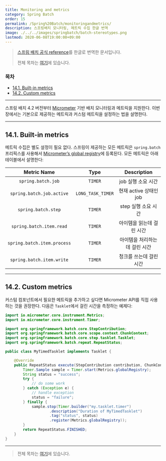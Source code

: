 ```yaml
---
title: Monitoring and metrics
category: Spring Batch
order: 15
permalink: /Spring%20Batch/monitoringandmetrics/
description: 스프링배치 모니터링, 메트릭 수집 한글 번역
image: ./../../images/springbatch/batch-stereotypes.png
lastmod: 2020-06-08T19:00:00+09:00
---
```


> [스프링 배치 공식 reference](https://docs.spring.io/spring-batch/docs/4.2.x/reference/html/index-single.html#monitoring-and-metrics)를 한글로 번역한 문서입니다.
>
> 전체 목차는 [여기](https://godekdls.github.io/Spring%20Batch/contents/)에 있습니다.

### 목차

- [14.1. Built-in metrics](#141-built-in-metrics)
- [14.2. Custom metrics](#142-custom-metrics)

---

스프링 배치 4.2 버전부터 [Micrometer](https://micrometer.io/) 기반
배치 모니터링과 메트릭을 지원한다.
이번 장에서는 기본으로 제공하는 메트릭과 커스텀 메트릭을 설정하는 법을 설명한다.

---

## 14.1. Built-in metrics

메트릭 수집은 별도 설정이 필요 없다.
스프링이 제공하는 모든 메트릭은 `spring.batch` 프리픽스를 사용해서
[Micrometer’s global registry](https://micrometer.io/docs/concepts#_global_registry)에
등록된다. 
모든 메트릭은 아래 테이블에서 설명한다:

|Metric Name|Type|Description|
|:-----------------:	|:-------------:	|:-------------:	|
|`spring.batch.job`|`TIMER`|job 실행 소요 시간|
|`spring.batch.job.active`|`LONG_TASK_TIMER`|현재 active 상태인 job|
|`spring.batch.step`|`TIMER`|step 실행 소요 시간|
|`spring.batch.item.read`|`TIMER`|아이템을 읽는데 걸린 시간|
|`spring.batch.item.process`|`TIMER`|아이템을 처리하는데 걸린 시간|
|`spring.batch.item.write`|`TIMER`|청크를 쓰는데 걸린 시간|

---

## 14.2. Custom metrics

커스텀 컴포넌트에서 필요한 메트릭을 추가하고 싶다면
Micrometer API를 직접 사용하는 것을 권장한다.
다음은 `Tasklet`에서 걸린 시간을 측정하는 예제다:

```java
import io.micrometer.core.instrument.Metrics;
import io.micrometer.core.instrument.Timer;

import org.springframework.batch.core.StepContribution;
import org.springframework.batch.core.scope.context.ChunkContext;
import org.springframework.batch.core.step.tasklet.Tasklet;
import org.springframework.batch.repeat.RepeatStatus;

public class MyTimedTasklet implements Tasklet {

	@Override
	public RepeatStatus execute(StepContribution contribution, ChunkContext chunkContext) {
		Timer.Sample sample = Timer.start(Metrics.globalRegistry);
		String status = "success";
		try {
			// do some work
		} catch (Exception e) {
			// handle exception
			status = "failure";
		} finally {
			sample.stop(Timer.builder("my.tasklet.timer")
					.description("Duration of MyTimedTasklet")
					.tag("status", status)
					.register(Metrics.globalRegistry));
		}
		return RepeatStatus.FINISHED;
	}
}
```

---

> 전체 목차는 [여기](https://godekdls.github.io/Spring%20Batch/contents/)에 있습니다.
